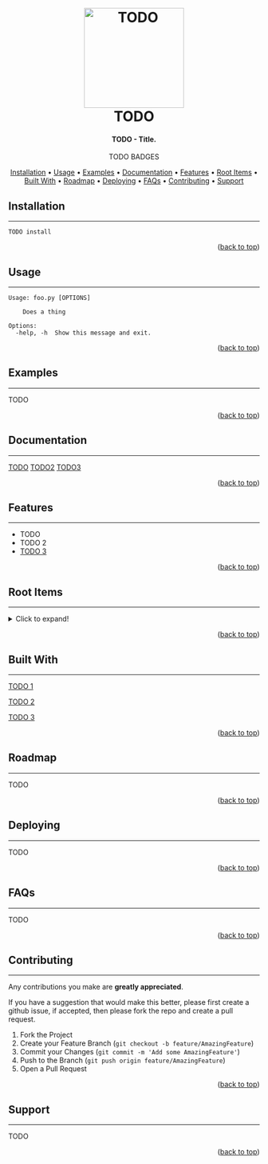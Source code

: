 <div id="top"></div>

<h1 align="center">
  <br>
  <a href="http://www.example.com"><img src="https://foo.png" alt="TODO" width="200"></a>
  <br>
  TODO
  <br>
</h1>

<h4 align="center">TODO - Title.</h4>

<p align="center">
    TODO BADGES
</p>

<p align="center">
  <a href="#installation">Installation</a> • <a href="#usage">Usage</a> • <a href="#examples">Examples</a> • <a href="#documentation">Documentation</a> • <a href="#features">Features</a> • <a href="#root-items">Root Items</a> • <a href="#built-with">Built With</a> • <a href="#roadmap">Roadmap</a> • <a href="#deploying">Deploying</a> • <a href="#faqs">FAQs</a> • <a href="#contributing">Contributing</a> • <a href="#support">Support</a>
</p><!-- SECTION TITLE START ---->

## Installation

<hr>

<!-- SECTION TITLE END ---->
```
TODO install 
```

<p align="right">(<a href="#top">back to top</a>)</p>

<!-- SECTION TITLE START ---->

## Usage

<hr>

<!-- SECTION TITLE END ---->
```
Usage: foo.py [OPTIONS]

    Does a thing

Options:
  -help, -h  Show this message and exit.
```

<p align="right">(<a href="#top">back to top</a>)</p>

<!-- SECTION TITLE START ---->

## Examples

<hr>

<!-- SECTION TITLE END ---->
TODO

<p align="right">(<a href="#top">back to top</a>)</p>

<!-- SECTION TITLE START ---->

## Documentation

<hr>

<!-- SECTION TITLE END ---->
[TODO](http://todo.com)
[TODO2](http://todo.com)
[TODO3](http://todo.com)

<p align="right">(<a href="#top">back to top</a>)</p>

<!-- SECTION TITLE START ---->

## Features

<hr>

<!-- SECTION TITLE END ---->

* TODO
* TODO 2
* [TODO 3]()

<p align="right">(<a href="#top">back to top</a>)</p>

<!-- SECTION TITLE START ---->

## Root Items

<hr>

<!-- SECTION TITLE END ---->
<details>
<summary>Click to expand!</summary>
<hr>


### .git :file_folder:

The folder that git uses to track all the git files. You should not edit this directly.<hr>

### .gitignore :page_facing_up:

The file which tells git the files to ignore. Ignored files will not be tracking and committed.<hr>

### README.md :page_facing_up:

The readme file which says various information about the repository.<hr>

### README_generated.md :page_facing_up:

TODO<hr>

### main.py :page_facing_up:

TODO<hr>

### src :file_folder:

TODO<hr>

### template.md :page_facing_up:

TODO<hr>

### tests :file_folder:

TODO<hr>
</details>

<p align="right">(<a href="#top">back to top</a>)</p>

<!-- SECTION TITLE START ---->

## Built With

<hr>

<!-- SECTION TITLE END ---->
[TODO 1](http://todo.com)

[TODO 2](http://todo.com)

[TODO 3](http://todo.com)

<p align="right">(<a href="#top">back to top</a>)</p>

<!-- SECTION TITLE START ---->

## Roadmap

<hr>

<!-- SECTION TITLE END ---->
TODO

<p align="right">(<a href="#top">back to top</a>)</p>

<!-- SECTION TITLE START ---->

## Deploying

<hr>

<!-- SECTION TITLE END ---->
TODO

<p align="right">(<a href="#top">back to top</a>)</p>

<!-- SECTION TITLE START ---->

## FAQs

<hr>

<!-- SECTION TITLE END ---->
TODO

<p align="right">(<a href="#top">back to top</a>)</p>

<!-- SECTION TITLE START ---->

## Contributing

<hr>

<!-- SECTION TITLE END ---->

Any contributions you make are **greatly appreciated**.

If you have a suggestion that would make this better, please first create a github issue, if accepted, then please fork the repo and create a pull request.

1. Fork the Project
2. Create your Feature Branch (`git checkout -b feature/AmazingFeature`)
3. Commit your Changes (`git commit -m 'Add some AmazingFeature'`)
4. Push to the Branch (`git push origin feature/AmazingFeature`)
5. Open a Pull Request

<p align="right">(<a href="#top">back to top</a>)</p>

<!-- SECTION TITLE START ---->

## Support

<hr>

<!-- SECTION TITLE END ---->
TODO

<p align="right">(<a href="#top">back to top</a>)</p>

